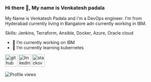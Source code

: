 ### Hi there 👋, My name is Venkatesh padala
My Name is Venkatesh Padala and i'm a DevOps engineer. I'm from Hyderabad currently living in Bangalore adn currently working in IBM.

Skills: Jenkins, Terraform, Ansible, Docker, Azure, Oracle cloud

- 🔭 I’m currently working on IBM 
- 🌱 I’m currently learning kubernetes 


[<img src='https://cdn.jsdelivr.net/npm/simple-icons@3.0.1/icons/github.svg' alt='github' height='40'>](https://github.com/v-padala)  [<img src='https://cdn.jsdelivr.net/npm/simple-icons@3.0.1/icons/linkedin.svg' alt='linkedin' height='40'>](https://www.linkedin.com/in/venkatesh-padala-49680452/)  [<img src='https://cdn.jsdelivr.net/npm/simple-icons@3.0.1/icons/stackoverflow.svg' alt='stackoverflow' height='40'>](https://stackoverflow.com/users/vpadala)  

![Profile views](https://gpvc.arturio.dev/v-padala)  
